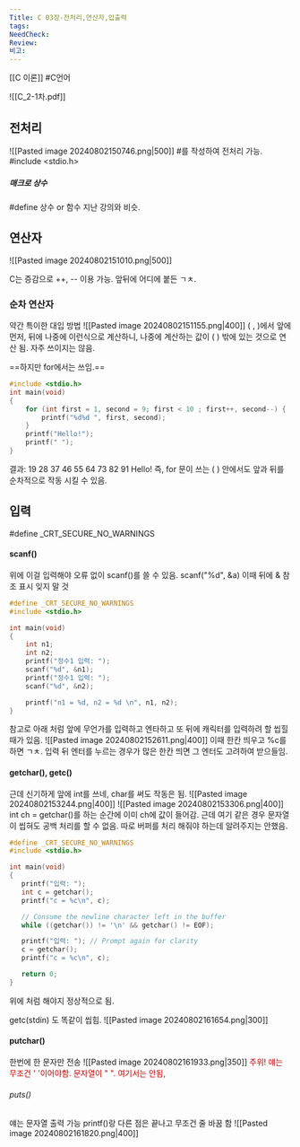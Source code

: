 ```yaml
---
Title: C 03장-전처리,연산자,입출력
tags: 
NeedCheck: 
Review: 
비고:
---
```

[[C 이론]]
#C언어


![[C_2-1차.pdf]]
## 전처리
![[Pasted image 20240802150746.png|500]]
\#를 작성하여 전처리 가능.
\#include <stdio.h>

##### 매크로 상수
\#define 상수 or 함수
지난 강의와 비슷.

## 연산자
![[Pasted image 20240802151010.png|500]]

C는 증감으로 ++, -- 이용 가능.
앞뒤에 어디에 붙든 ㄱㅊ.



### 순차 연산자
약간 특이한 대입 방법
![[Pasted image 20240802151155.png|400]]
( , )에서 앞에 먼저, 뒤에 나중에 이런식으로 계산하니, 나중에 계산하는 값이 ( ) 밖에 있는 것으로 연산 됨.
자주 쓰이지는 않음.

==하지만 for에서는 쓰임.==
```C
#include <stdio.h>
int main(void)
{
	for (int first = 1, second = 9; first < 10 ; first++, second--) {
		printf("%d%d ", first, second);
	}
	printf("Hello!");
	printf(" ");
}
```
결과: 19 28 37 46 55 64 73 82 91 Hello!
즉, for 문이 쓰는 ( ) 안에서도 앞과 뒤를 순차적으로 작동 시킬 수 있음.

## 입력
\#define \_CRT_SECURE_NO_WARNINGS

#### scanf()
위에 이걸 입력해야 오류 없이 scanf()를 쓸 수 있음.
scanf("%d", &a) 이때 뒤에 & 참조 표시 잊지 말 것
```C
#define _CRT_SECURE_NO_WARNINGS
#include <stdio.h>

int main(void)
{
	int n1;
	int n2;
	printf("정수1 입력: ");
	scanf("%d", &n1);
	printf("정수1 입력: ");
	scanf("%d", &n2);

	printf("n1 = %d, n2 = %d \n", n1, n2);
}
```
참고로 아래 처럼 앞에 무언가를 입력하고 엔타하고 또 뒤에 캐릭터를 입력하려 할 씹힐 때가 있음.
![[Pasted image 20240802152611.png|400]]
이때 한칸 띄우고 %c를 하면 ㄱㅊ.
입력 뒤 엔터를 누르는 경우가 많은 한칸 띄면 그 엔터도 고려하여 받으들임.

#### getchar(), getc()
근데 신기하게 앞에 int를 쓰네, char를 써도 작동은 됨.
![[Pasted image 20240802153244.png|400]]
![[Pasted image 20240802153306.png|400]]
int ch = getchar()를 하는 순간에 이미 ch에 값이 들어감.
근데 여기 같은 경우 문자열이 씹혀도 공백 처리를 할 수 없음.
 따로 버퍼를 처리 해줘야 하는데 알려주지는 안했음.
 ```c
 #define _CRT_SECURE_NO_WARNINGS
#include <stdio.h>

int main(void)
{
    printf("입력: ");
    int c = getchar();
    printf("c = %c\n", c);

    // Consume the newline character left in the buffer
    while ((getchar()) != '\n' && getchar() != EOF);

    printf("입력: "); // Prompt again for clarity
    c = getchar();
    printf("c = %c\n", c);

    return 0;
}
```
위에 처럼 해야지 정상적으로 됨.

getc(stdin) 도 똑같이 씹힘.
![[Pasted image 20240802161654.png|300]]

#### putchar()
한번에 한 문자만 전송
![[Pasted image 20240802161933.png|350]]
<font color="#c00000">주위! 얘는 무조건 ' '이어야함.</font>
<font color="#c00000">문자열이 " ". 여기서는 안됨,</font>

###### puts()
얘는 문자열 출력 가능
printf()랑 다른 점은 끝나고 무조건 줄 바꿈 함
![[Pasted image 20240802161820.png|400]]


